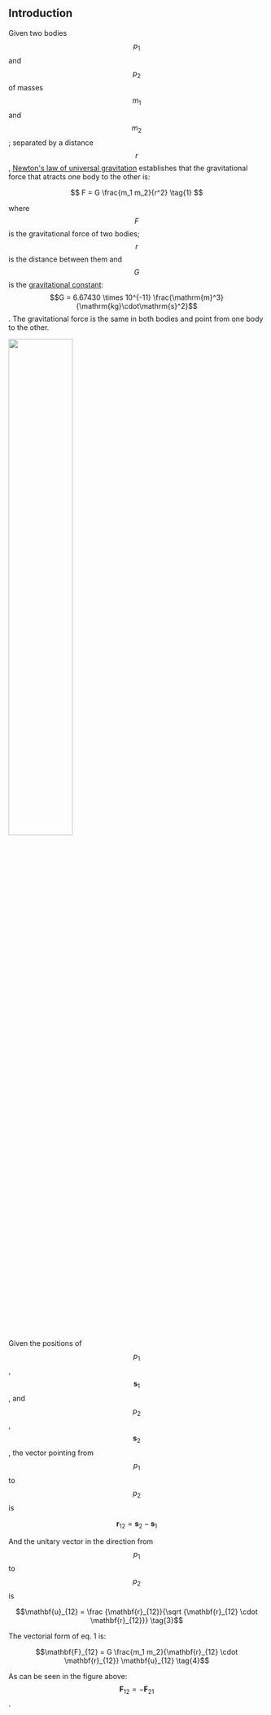 ## Introduction

Given two bodies $$p_1$$ and $$p_2$$ of masses $$m_1$$ and $$m_2$$; separated by a distance $$r$$,
[Newton's law of universal gravitation](https://en.wikipedia.org/wiki/Newton%27s_law_of_universal_gravitation)
establishes that the gravitational force that atracts one body to the other is:

$$
F = G \frac{m_1 m_2}{r^2} \tag{1}
$$

where $$F$$ is the gravitational force of two bodies; $$r$$ is the distance between them and $$G$$ is the [gravitational
constant](https://en.wikipedia.org/wiki/Gravitational_constant): $$G = 6.67430 \times 10^{-11}
\frac{\mathrm{m}^3}{\mathrm{kg}\cdot\mathrm{s}^2}$$. The gravitational force is the same in both bodies and point from
one body to the other.

<img src="assets/images/2-body.svg" width="50%">

Given the positions of $$p_1$$, $$\mathbf{s}_{1}$$, and $$p_2$$, $$\mathbf{s}_{2}$$, the
vector pointing from $$p_1$$ to $$p_2$$ is

$$\mathbf{r}_{12} = \mathbf{s}_{2} - \mathbf{s}_{1} \tag{2}$$

And the unitary vector in the direction from $$p_1$$ to $$p_2$$ is

$$\mathbf{u}_{12} = \frac {\mathbf{r}_{12}}{\sqrt {\mathbf{r}_{12} \cdot \mathbf{r}_{12}}}  \tag{3}$$

The vectorial form of eq. 1 is:

$$\mathbf{F}_{12} = G \frac{m_1 m_2}{\mathbf{r}_{12} \cdot \mathbf{r}_{12}} \mathbf{u}_{12} \tag{4}$$

As can be seen in the figure above: $$\mathbf{F}_{12} = -\mathbf{F}_{21}$$.
